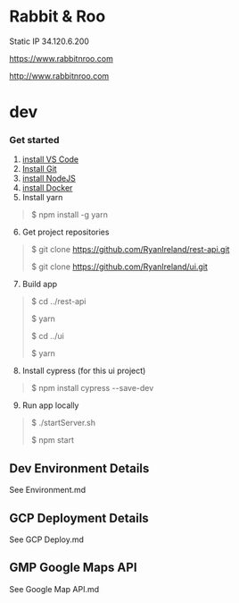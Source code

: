# Rabbit & Roo
Static IP 34.120.6.200

https://www.rabbitnroo.com

http://www.rabbitnroo.com

# dev
### Get started
1. [install VS Code](https://code.visualstudio.com/download)
2. [Install Git](https://git-scm.com/downloads)
3. [install NodeJS](https://nodejs.org/en/download/)
4. [install Docker](https://docs.docker.com/get-docker/)
5. Install yarn
> $ npm install -g yarn
6. Get project repositories
> $ git clone https://github.com/RyanIreland/rest-api.git
> 
> $ git clone https://github.com/RyanIreland/ui.git
7. Build app
> $ cd ../rest-api
> 
> $ yarn
> 
> $ cd ../ui
> 
> $ yarn
> 
8. Install cypress (for this ui project)
> $ npm install cypress --save-dev
9. Run app locally
> $ ./startServer.sh
> 
> $ npm start

## Dev Environment Details
See Environment.md

## GCP Deployment Details
See GCP Deploy.md

## GMP Google Maps API
See Google Map API.md
